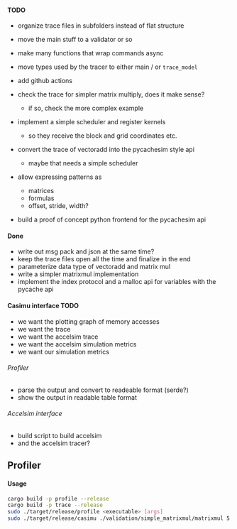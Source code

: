 
#### TODO
- organize trace files in subfolders instead of flat structure
- move the main stuff to a validator or so
- make many functions that wrap commands async
- move types used by the tracer to either main / or `trace_model`
- add github actions

- check the trace for simpler matrix multiply, does it make sense?
  - if so, check the more complex example

- implement a simple scheduler and register kernels
  - so they receive the block and grid coordinates etc.
- convert the trace of vectoradd into the pycachesim style api
  - maybe that needs a simple scheduler
- allow expressing patterns as
  - matrices
  - formulas
  - offset, stride, width?
- build a proof of concept python frontend for the pycachesim api

#### Done
- write out msg pack and json at the same time?
- keep the trace files open all the time and finalize in the end
- parameterize data type of vectoradd and matrix mul
- write a simpler matrixmul implementation
- implement the index protocol and a malloc api for variables with the pycache api

#### Casimu interface TODO
- we want the plotting graph of memory accesses
- we want the trace
- we want the accelsim trace 
- we want the accelsim simulation metrics 
- we want our simulation metrics

###### Profiler
- parse the output and convert to readeable format (serde?)
- show the output in readable table format

###### Accelsim interface
- build script to build accelsim
- and the accelsim tracer?


## Profiler

#### Usage
```bash
cargo build -p profile --release
cargo build -p trace --release
sudo ./target/release/profile <executable> [args]
sudo ./target/release/casimu ./validation/simple_matrixmul/matrixmul 5 5 5 32
```
